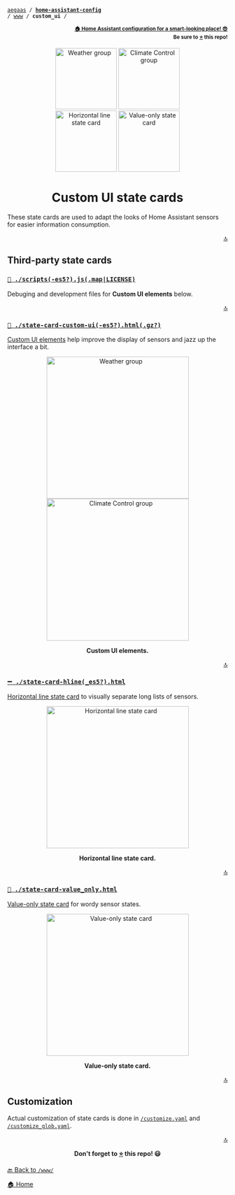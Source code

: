 <!-- Header -->
[link-profile]:https://github.com/aegaas
[link-repo]:https://github.com/aegaas/home-assistant-config

<a name="top"></a>
<code>[aegaas][link-profile] / **[home-assistant-config][link-repo]** / [www](..) / **custom_ui** /</code>

<p align="right"><sub><strong><a href="https://github.com/aegaas/home-assistant-config">🏠 Home Assistant configuration for a smart-looking place! 😎</a><br>Be sure to <a href="#" title="star">⭐️</a> this repo!</strong></sub></p>

<!-- Hero -->
<figure>
    <div align="center">
        <a href="#-state-card-custom-ui-es5htmlgz" title="Custom UI elements"><img src="../screenshots/group-weather.png" alt="Weather group" width="140"></a>
        <a href="#-state-card-custom-ui-es5htmlgz" title="Custom UI elements"><img src="../screenshots/group-climate.png" alt="Climate Control group" width="140"></a>
        <a href="#-state-card-hline_es5html" title="Horizontal line"><img src="../screenshots/card-horizontal-line.png" alt="Horizontal line state card" width="140"></a>
        <a href="#-state-card-value_onlyhtml" title="Value-only"><img src="../screenshots/group-forecast.png" alt="Value-only state card" width="140"></a>
    </div>
</figure>

<h1 align="center">Custom UI state cards</h1>

These state cards are used to adapt the looks of Home Assistant sensors for easier information consumption.

<p align="right"><a href="#top" title="Back to top">🔝</a></p>

## Third-party state cards

### [`🌈 ./scripts(-es5?).js(.map|LICENSE)`](scripts.js.map)

Debuging and development files for **Custom UI elements** below.

<p align="right"><a href="#top" title="Back to top">🔝</a></p>

### [`🌈 ./state-card-custom-ui(-es5?).html(.gz?)`](state-card-custom-ui.html)

[Custom UI elements](https://github.com/andrey-git/home-assistant-custom-ui) help improve the display of sensors and jazz up the interface a bit.

<div align="center">
    <figure>
        <div>
            <img src="../screenshots/group-weather.png" alt="Weather group" title="Custom UI elements + Value-only state card" width="325">
            <img src="../screenshots/group-climate.png" alt="Climate Control group" title="Custom UI elements + custom card theme" width="325">
        </div>
        <figcaption>
           <p><strong>Custom UI elements.</strong></p>
        </figcaption>
    </figure>
</div>

<p align="right"><a href="#top" title="Back to top">🔝</a></p>

### [`➖ ./state-card-hline(_es5?).html`](state-card-hline.html)

[Horizontal line state card](https://github.com/covrig/homeassistant-hline) to visually separate long lists of sensors.

<div align="center">
    <figure>
        <div>
            <img src="../screenshots/card-horizontal-line.png" alt="Horizontal line state card" title="Custom UI + Horizontal line state card" width="325">
        </div>
        <figcaption>
            <p><strong>Horizontal line state card.</strong></p>
        </figcaption>
    </figure>
</div>

<p align="right"><a href="#top" title="Back to top">🔝</a></p>

### [`📝 ./state-card-value_only.html`](state-card-value_only.html)

[Value-only state card](https://community.home-assistant.io/t/display-only-text-in-card/20536/26) for wordy sensor states.

<div align="center">
    <figure>
        <div>
            <img src="../screenshots/group-forecast.png" alt="Value-only state card" title="Value-only state card" width="325">
        </div>
        <figcaption>
            <p><strong>Value-only state card.</strong></p>
        </figcaption>
    </figure>
</div>

<p align="right"><a href="#top" title="Back to top">🔝</a></p>

## Customization

Actual customization of state cards is done in [`/customize.yaml`](../../customize.yaml) and [`/customize_glob.yaml`](../../customize_glob.yaml).

<!-- Footer -->
<p align="right"><a href="#top" title="Back to top">🔝</a></p>

<p align="center"><strong>Don't forget to <a href="#" title="star">⭐️</a> this repo! 😃</strong></p>

[🔙 Back to `/www/`](../)

[🏠 Home][link-repo]
